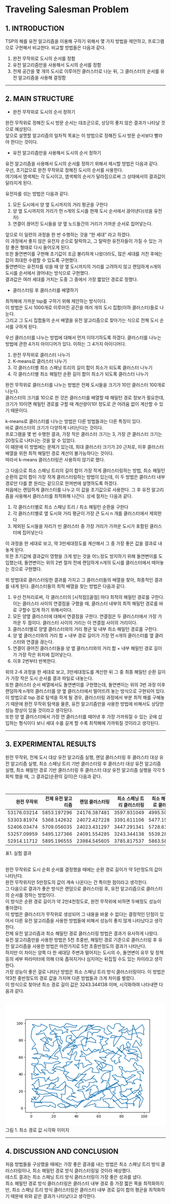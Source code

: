 # Traveling Salesman Problem

## 1. INTRODUCTION

TSP의 해를 유전 알고리즘을 이용해 구하기 위해서 몇 가지 방법을 제안하고, 프로그램으로 구현해서 비교한다.
비교할 방법들은 다음과 같다.

1.	완전 무작위로 도시의 순서를 정함
2.	유전 알고리즘만을 사용해서 도시의 순서를 정함
3.	전체 공간을 몇 개의 도시로 이루어진 클러스터로 나눈 뒤, 그 클러스터의 순서를 유전 알고리즘을 사용해 결정함

---

## 2. MAIN STRUCTURE
* 완전 무작위로 도시의 순서 정하기

완전 무작위로 정해진 도시 방문 순서는 대조군으로, 상당히 좋지 않은 결과가 나타날 것으로 예상된다. <br>
앞으로 설명할 알고리즘의 일차적 목표는 이 방법으로 정해진 도시 방문 순서보다 빨라야 한다는 것이다.

* 유전 알고리즘만을 사용해서 도시의 순서 정하기

유전 알고리즘을 사용해서 도시의 순서를 정하기 위해서 제시할 방법은 다음과 같다.<br>
우선, 초기값으로 완전 무작위로 정해진 도시의 순서를 사용한다.<br>
여기에서 염색체는 각 도시이고, 염색체의 순서가 달라짐으로써 그 상태에서의 결과값이 달라지게 된다.<br>

유전자를 섞는 방법은 다음과 같다.

1.	모든 도시에서 양 옆 도시까지의 거리 평균을 구한다
2.	양 옆 도시까지의 거리가 먼 n개의 도시를 현재 도시 순서에서 끊어낸다(섞을 유전자)
3.	연결이 끊어진 도시들을 양 옆 노드들간의 거리가 가까운 순서로 집어넣는다.

앞으로 이 일련의 과정을 한 번 수행하는 것을 “한 세대” 라고 하겠다.<br>
이 과정에서 좋지 않은 유전자 순으로 탈락하고, 그 탈락한 유전자들이 가질 수 있는 가장 좋은 형태로 다시 들어오게 된다.<br>
또한 돌연변이를 구현해 초기값이 조금 불리하게 나왔더라도, 많은 세대를 거친 후에는 값이 최대한 수렴할 수 있도록 구현했다.<br>
돌연변이는 유전자를 섞을 때 양 옆 도시까지의 거리를 고려하지 않고 랜덤하게 n개의 도시를 순서에서 끊어내는 방식으로 구현했다.<br>
결과값은 여러 세대를 거치는 도중 그 중에서 가장 짧았던 경로로 정했다.<br>

* 클러스터링 후 클러스터를 배열하기

최적해에 가까운 tsp를 구하기 위해 제안하는 방식이다.<br>
이 방법은 도시 1000개로 이루어진 공간을 여러 개의 도시 집합(이하 클러스터)들로 나눈다.<br>
그리고 그 도시 집합들의 순서 배열을 유전 알고리즘으로 찾아가는 식으로 전체 도시 순서를 구하게 된다.<br>

우선 클러스터를 나누는 방법에 대해서 먼저 이야기하도록 하겠다. 클러스터를 나누는 방법에 관한 4가지 아이디어가 있다.  이하는 그 4가지 아이디어다.

1.	완전 무작위로 클러스터 나누기
2.	K-means로 클러스터 나누기
3.	각 클러스터별 최소 스패닝 트리의 길이 합이 최소가 되도록 클러스터 나누기
4.	각 클러스터별 최소 해밀턴 순환 길이 합이 최소가 되도록 클러스터 나누기

완전 무작위로 클러스터를 나누는 방법은 전체 도시들을 크기가 10인 클러스터 100개로 나눈다.<br>
클러스터의 크기를 10으로 한 것은 클러스터를 배열할 때 해밀턴 경로 정보가 필요한데, 크기가 10이면 해밀턴 경로를 구할 때  계산량이10! 정도로 큰 어려움 없이 계산할 수 있기 때문이다.

k-means로 클러스터를 나누는 방법은 다른 방법들과는 다른 특징이 있다.<br>
바로 클러스터의 크기가 다양하게 나타난다는 것이다.<br>
프로그램을 몇 번 수행한 결과, 가장 작은 클러스터 크기는 3, 가장 큰 클러스터 크기는 20정도로 나타나는 것을 알 수 있었다.<br>
이 떄문에 이 방법에는 문제가 있는데, 최대 클러스터 크기가 20 근처로, 이후 클러스터 배열을 위한 최적 해밀턴 경로 계산이 불가능하다는 것이다.<br>
따라서 k-means 클러스터링은 사용하지 않기로 했다.<br>

그 다음으로 최소 스패닝 트리의 길이 합이 가장 작게 클러스터링하는 방법, 최소 해밀턴 순환의 값의 합이 가장 작게 클러스터링하는 방법이 있는데, 이 두 방법은 클러스터 내부 경로만 다를 뿐 원리는 같으므로 한꺼번에 설명하도록 하겠다.<br>
처음에는 랜덤하게 클러스터를 나누고 이 값을 초기값으로 사용한다. 그 후 유전 알고리즘을 사용해서 클러스터를 최적화해 나간다.  상세 절차는 다음과 같다.<br>
1.	 각 클러스터별로 최소 스패닝 트리 / 최소 해밀턴 순환을 구한다 
2.	각 클러스터별로 옆 도시와 거리 평균이 가장 큰 도시 n 개를 클러스터에서 제외한다 
3.	제외된 도시들을 자리가 빈 클러스터 중 가장 거리가 가까운 도시가 포함된 클러스터에 집어넣는다

이 과정을 한 세대로 보고, 약 3만세대정도를 계산해서 그 중 가장 좋은 값을 결과로 내놓게 된다.<br>
또한 초기값에 결과값이 영향을 크게 받는 것을 어느정도 방지하기 위해 돌연변이를 도입했는데, 돌연변이는 위의 2번 절차 전에 랜덤하게 n개의 도시를 클러스터에서 떼어놓는 것으로 구현했다.

위 방법대로 클러스터링한 결과를 가지고 그 클러스터들의 배열을 찾아, 최종적인 결과를 내게 된다. 클러스터들의 최적 배열을 찾는 방법은 다음과 같다.<br>
1.	우선 전처리로써, 각 클러스터의 [시작점][끝점] 마다 최적의 해밀턴 경로를 구한다. 이는 클러스터 사이의 연결점을 구했을 때, 클러스터 내부의 최적 해밀턴 경로를 바로 구할수 있게 하기 위해서이다.
2.	모든 양옆 클러스터에 대해서 연결점을 구한다. 연결점은 두 클러스터에서 가장 가까운 두 점이다. 클러스터 사이의 거리는 이 연결점 사이의 거리이다.
3.	클러스터별로 양옆 클러스터와의 거리 평균 및 내부 최소 해밀턴 경로를 구한다.
4.	양 옆 클러스터와의 거리 합 + 내부 경로 길이가 가장 먼 n개의 클러스터를 옆 클러스터와 연결을 끊는다.
5.	연결이 끊어진 클러스터들을 양 옆 클러스터와의 거리 합 + 내부 해밀턴 경로 길이가 가장 작은 위치에 집어넣는다.
6.	이후 2번부터 반복한다.

위의 2-6 과정을 한 세대로 보고, 3만세대정도를 계산한 뒤 그 중 최종 해밀턴 순환 길이가 가장 작은 도시 순서를 결과 파일로 내놓는다.<br>
또한 클러스터 순서 배열에서도 돌연변이를 구현했는데, 돌연변이는 위의 3번 과정 이후 랜덤하게 n개의 클러스터를 양 옆 클러스터에서 떨어뜨려 놓는 방식으로 구현되어 있다.<br>
이 방법으로 tsp 경로 탐색을 하게 될 경우, 클러스터링 과정에서 부분 최적 해를 구해놓기 때문에 완전 무작위 탐색을 물론, 유전 알고리즘만을 사용한 방법에 비해서도 상당한 성능 향상이 있을 것이라고 생각된다.<br>
또한 양 옆 클러스터에서 가장 먼 클러스터를 떼어낸 후 가장 가까워질 수 있는 곳에 삽입하는 형식이다 보니 세대 수를 길게 할 수록 최적해에 가까워질 것이라고 생각된다.

---

## 3. EXPERIMENTAL RESULTS
완전 무작위, 전체 도시 대상 유전 알고리즘 실행, 랜덤 클러스터링 후 클러스터 대상 유전 알고리즘 실행, 최소 스패닝 트리 기반 클러스터링 후 클러스터 대상 유전 알고리즘 실행, 최소 해밀턴 경로 기반 클러스터링 후 클러스터 대상 유전 알고리즘 실행을 각각 5회씩 했을 때,  그 결과값(순환의 길이)은 다음과 같다.

<br>

|완전 무작위|전체 유전 알고리즘|랜덤 클러스터링|최소 스패닝 트리 클러스터링|최소 해밀턴 경로 클러스터링|
|------:|---:|---:|---:|---:|
|53176.03214|5853.197296|24176.387481|3597.931049|4995.500407|
|53303.81974|5368.142632|24072.427228|3391.611106|5477.151865|
|52406.03474|5709.056035|24023.431297|3447.291341|5728.613889|
|53257.09959|5495.127366|24091.554285|3243.344138|5539.289516|
|52914.11712|5895.196555|23984.545605|3785.817537|5863.585740|

표1. 실험 결과
<br>
<br>

완전 무작위로 도시 순회 순서를 결정했을 때에는 순환 경로 길이가 약 5만정도의 값이 나타난다.<br>
완전 무작위지만 5만정도의 값이 계속 나온다는 건 특이한 점이라고 생각한다.<br>
그 다음으로 결과가 좋은 방식은 랜덤으로 클러스터링 후, 유전 알고리즘으로 클러스터의 순서를 정하는 방법이다.<br>
이 방식은 순환 경로 길이가 약 2만4천정도로, 완전 무작위에 비하면 두배정도 성능이 좋아졌다.<br>
이 방법은 클러스터가 무작위로 생성되어 그 내용을 바꿀 수 없다는 결정적인 단점이 있어서 다른 유전 알고리즘을 사용한 방법들에 비해서 성능이 좋지 않게 나타났다고 생각한다.<br>
전체 유전 알고리즘과 최소 해밀턴 경로 클러스터링 방법은 결과가 유사하게 나왔다.<br>
유전 알고리즘만을 사용한 방법은 5천 초중반,  해밀턴 경로 기준으로 클러스터링 후 유전 알고리즘을 사용한 방법은 마찬가지로 5천 초중반정도의 결과가 나타난다.<br>
하지만 이 차이는 양쪽 다 한 세대당 주변과 떨어지는 도시의 수, 돌연변이 유무 및 정책 등의 세부 파라미터에 의해 더욱 좁혀지거나 심지어는 뒤집힐 수도 있는 차이라고 생각한다.<br>
가장 성능이 좋은 걸로 나타난 방법은 최소 스패닝 트리 방식 클러스터링이다. 이 방법은 약3천 중반정도의 경로 값을 가지며 다른 방법들과 크게 차이를 벌렸다.<br>
이 방식으로 찾아낸 최소 경로 길이 값은 3243.344138 이며, 시각화하여 나타내면 다음과 같다.<br>
<br>
<br>
<img src="readme_images/1.png">
<br>
그림 1. 최소 경로 값 시각화 이미지

 ---

## 4. DISCUSSION AND CONCLUSION
처음 방법들을 구상했을 때에는 가장 좋은 결과를 내는 방법은 최소 스패닝 트리 방식 클러스터링이나, 최소 해밀턴 경로 방식 클러스터링일 것이라 예상했다.<br>
테스트 결과는 최소 스패닝 트리 방식 클러스터링이 가장 좋은 성과를 냈다.<br>
최소 해밀턴 경로 방식 클러스터링은 클러스터 내부 경로 중 가장 짧은 쪽을 최적화하지만, 최소 스패닝 트리 방식 클러스터링은 클러스터 내부 경로 길이 합의 평균을 최적화하기 때문에 위와 같은 결과가 나타났다고 생각한다.

